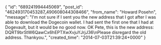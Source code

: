  {
   "id": "689241994445069",
   "post_id": "462493170453287_490608044308466",
   "from_name": "Howard Posehn",
   "message": "I'm not sure if I sent you the new address that I got after I was able to download the Dogecoin wallet. I had sent the first one that I had at Dogevault, but it would be no good now. OK Pete, this is the new address: DQRT9brStW6QawCx6hEPTXwXvjuYJrjJ36\nPlease disregard the old address. Thankyou.",
   "created_time": "2014-07-03T21:39:24+0000"
 }
